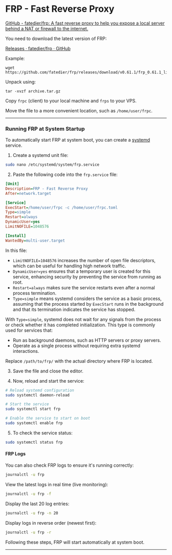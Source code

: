 # FRP - Fast Reverse Proxy

[GitHub - fatedier/frp: A fast reverse proxy to help you expose a local server behind a NAT or firewall to the internet.](https://github.com/fatedier/frp)

You need to download the latest version of FRP:

[Releases · fatedier/frp · GitHub](https://github.com/fatedier/frp/releases/)

Example:

```
wget https://github.com/fatedier/frp/releases/download/v0.61.1/frp_0.61.1_linux_amd64.tar.gz
```

Unpack using:

```
tar -xvzf archive.tar.gz
```

Copy `frpc` (client) to your local machine and `frps` to your VPS.

Move the file to a more convenient location, such as `/home/user/frpc`.

---

### Running FRP at System Startup

To automatically start FRP at system boot, you can create a <u>systemd</u> service.

1. Create a systemd unit file:

```bash
sudo nano /etc/systemd/system/frp.service
```

2. Paste the following code into the `frp.service` file:

```ini
[Unit]
Description=FRP - Fast Reverse Proxy
After=network.target

[Service]
ExecStart=/home/user/frpc -c /home/user/frpc.toml
Type=simple
Restart=always
DynamicUser=yes
LimitNOFILE=1048576

[Install]
WantedBy=multi-user.target
```

In this file:

- `LimitNOFILE=1048576` increases the number of open file descriptors, which can be useful for handling high network traffic.
- `DynamicUser=yes` ensures that a temporary user is created for this service, enhancing security by preventing the service from running as root.
- `Restart=always` makes sure the service restarts even after a normal process termination.
- `Type=simple` means systemd considers the service as a basic process, assuming that the process started by `ExecStart` runs in the background and that its termination indicates the service has stopped.

With `Type=simple`, systemd does not wait for any signals from the process or check whether it has completed initialization. This type is commonly used for services that:

- Run as background daemons, such as HTTP servers or proxy servers.
- Operate as a single process without requiring extra systemd interactions.

Replace `/path/to/frp/` with the actual directory where FRP is located.

3. Save the file and close the editor.

4. Now, reload and start the service:

```bash
# Reload systemd configuration
sudo systemctl daemon-reload

# Start the service
sudo systemctl start frp

# Enable the service to start on boot
sudo systemctl enable frp
```

5. To check the service status:

```bash
sudo systemctl status frp
```

#### FRP Logs

You can also check FRP logs to ensure it's running correctly:

```bash
journalctl -u frp
```

View the latest logs in real time (live monitoring):

```bash
journalctl -u frp -f
```

Display the last 20 log entries:

```bash
journalctl -u frp -n 20
```

Display logs in reverse order (newest first):

```bash
journalctl -u frp -r
```

Following these steps, FRP will start automatically at system boot.

---
